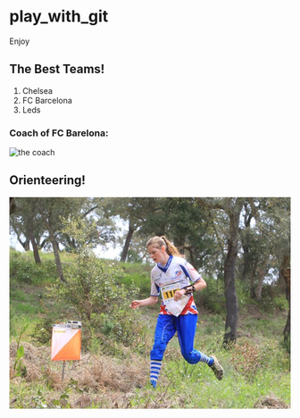 # play_with_git
Enjoy

## The Best Teams!

1. Chelsea
2. FC Barcelona
3. Leds

### Coach of FC Barelona:
![the coach](monkey.jpg)

## Orienteering!

![](orienteering.jpg)
 
